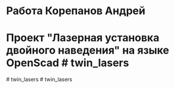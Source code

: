 # Работа Корепанов Андрей
# Проект "Лазерная установка двойного наведения" на языке OpenScad #   t w i n _ l a s e r s  
 #   t w i n _ l a s e r s  
 # twin_lasers

